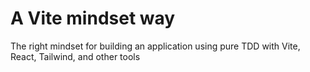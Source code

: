 # A Vite mindset way
The right mindset for building an application using pure TDD with Vite, React, Tailwind, and other tools